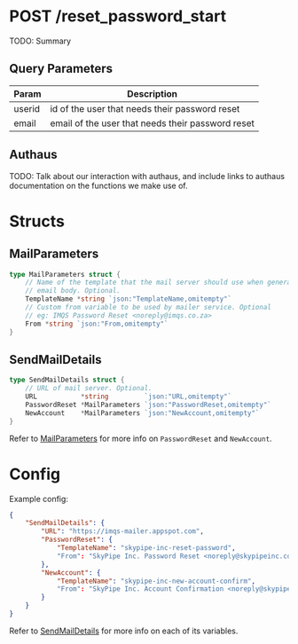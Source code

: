# POST /reset_password_start

TODO: Summary

## Query Parameters

| Param  | Description                                       |
| ------ | ------------------------------------------------- |
| userid | id of the user that needs their password reset    |
| email  | email of the user that needs their password reset |

## Authaus

TODO: Talk about our interaction with authaus, and include links to authaus
documentation on the functions we make use of.

# Structs

## MailParameters

```go
type MailParameters struct {
	// Name of the template that the mail server should use when generating the
	// email body. Optional.
	TemplateName *string `json:"TemplateName,omitempty"`
	// Custom from variable to be used by mailer service. Optional
	// eg: IMQS Password Reset <noreply@imqs.co.za>
	From *string `json:"From,omitempty"`
}
```

## SendMailDetails

```go
type SendMailDetails struct {
	// URL of mail server. Optional.
	URL           *string         `json:"URL,omitempty"`
	PasswordReset *MailParameters `json:"PasswordReset,omitempty"`
	NewAccount    *MailParameters `json:"NewAccount,omitempty"`
}
```

Refer to [MailParameters](#mailparameters) for more info on `PasswordReset` and
`NewAccount`.

# Config

Example config:
```json
{
	"SendMailDetails": {
		"URL": "https://imqs-mailer.appspot.com",
		"PasswordReset": {
			"TemplateName": "skypipe-inc-reset-password",							// See https://github.com/IMQS/imqs-mailer#api for more info on valid templates
			"From": "SkyPipe Inc. Password Reset <noreply@skypipeinc.com>"
		},
		"NewAccount": {
			"TemplateName": "skypipe-inc-new-account-confirm",						// See https://github.com/IMQS/imqs-mailer#api for more info on valid templates
			"From": "SkyPipe Inc. Account Confirmation <noreply@skypipeinc.com>"
		}
	}
}
```

Refer to [SendMailDetails](#sendmaildetails) for more info on each of its
variables.
